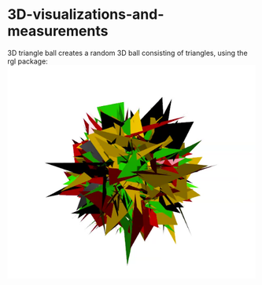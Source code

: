 # 3D-visualizations-and-measurements
3D triangle ball creates a random 3D ball consisting of triangles, using the rgl package:
![alt text](https://github.com/jzeyl/3D-visualizations-and-measurements/blob/master/accidental%20art.PNG)


